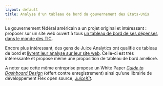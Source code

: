```yaml
---
layout: default
title: Analyse d'un tableau de bord du gouvernement des Etats-Unis
---
```


Le gouvernement fédéral américain a un projet original et intéressant : proposer
sur un site web ouvert à tous [un tableau de bord de ses dépenses dans le monde
des TIC](http://it.usaspending.gov/->http://it.usaspending.gov/).

Encore plus intéressant, des gens de Juice Analytics ont qualifié ce tableau de
bord et [livrent leur analyse sur leur site web](http://www.juiceanalytics.com/writing/better-federal-it-dashboard/). Celle-ci est très intéressante et propose même une proposition de tableau de bord amélioré.

A noter que cette même entreprise propose un White Paper [*Guide to Dashboard Design*](http://www.juiceanalytics.com/registration/dashboard_design/) (offert contre enregistrement) ainsi qu'une librairie de développement Flex open source, [*JuiceKit*](http://www.juicekit.org/).
